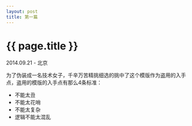 ```yaml
---
layout: post
title: 第一篇
---
```


{{ page.title }}
================

<p class="meta"> 2014.09.21 - 北京</p>

为了伪装成一名技术女子，千辛万苦精挑细选的挑中了这个模版作为盗用的入手点，盗用的模版的入手点有那么4条标准：  
* 不能太丑
* 不能太花哨
* 不能太复杂
* 逻辑不能太混乱
